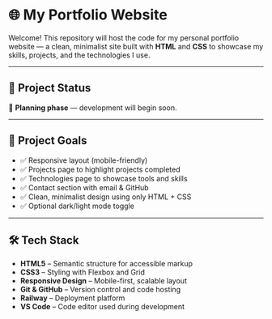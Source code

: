 # 🌐 My Portfolio Website

Welcome! This repository will host the code for my personal portfolio website — a clean, minimalist site built with **HTML** and **CSS** to showcase my skills, projects, and the technologies I use.

---

## 🚧 Project Status

📍 **Planning phase** — development will begin soon.

---

## 🎯 Project Goals

- ✅ Responsive layout (mobile-friendly)
- ✅ Projects page to highlight projects completed
- ✅ Technologies page to showcase tools and skills
- ✅ Contact section with email & GitHub
- ✅ Clean, minimalist design using only HTML + CSS
- ✅ Optional dark/light mode toggle

---

## 🛠 Tech Stack

- **HTML5** – Semantic structure for accessible markup
- **CSS3** – Styling with Flexbox and Grid
- **Responsive Design** – Mobile-first, scalable layout
- **Git & GitHub** – Version control and code hosting
- **Railway** – Deployment platform
- **VS Code** – Code editor used during development
